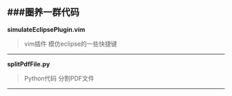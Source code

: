 ###**圈养一群代码**
--------------------------
**simulateEclipsePlugin.vim**
>vim插件
>模仿eclipse的一些快捷键

-----------------------------------
**splitPdfFile.py**
>Python代码
>分割PDF文件

-----------------------------------
